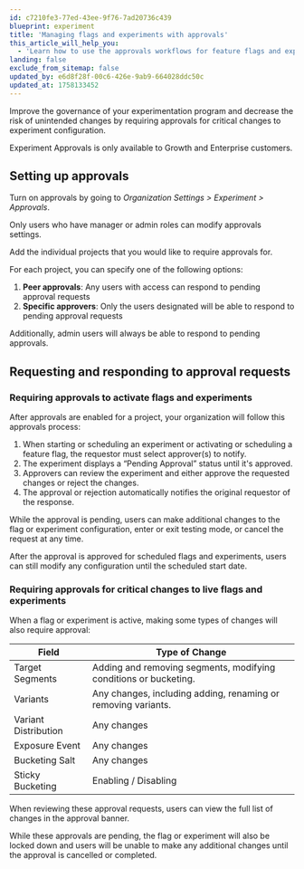 ```yaml
---
id: c7210fe3-77ed-43ee-9f76-7ad20736c439
blueprint: experiment
title: 'Managing flags and experiments with approvals'
this_article_will_help_you:
  - 'Learn how to use the approvals workflows for feature flags and experiments'
landing: false
exclude_from_sitemap: false
updated_by: e6d8f28f-00c6-426e-9ab9-664028ddc50c
updated_at: 1758133452
---
```

Improve the governance of your experimentation program and decrease the risk of unintended changes by requiring approvals for critical changes to experiment configuration.

Experiment Approvals is only available to Growth and Enterprise customers.

## Setting up approvals

Turn on approvals by going to _Organization Settings > Experiment > Approvals_. 

Only users who have manager or admin roles can modify approvals settings.

Add the individual projects that you would like to require approvals for.

For each project, you can specify one of the following options: 
1. **Peer approvals**: Any users with access can respond to pending approval requests
2. **Specific approvers**: Only the users designated will be able to respond to pending approval requests

Additionally, admin users will always be able to respond to pending approvals.

## Requesting and responding to approval requests

### Requiring approvals to activate flags and experiments

After approvals are enabled for a project, your organization will follow this approvals process: 

1. When starting or scheduling an experiment or activating or scheduling a feature flag, the requestor must select approver(s) to notify.
2. The experiment displays a “Pending Approval” status until it's approved.
3. Approvers can review the experiment and either approve the requested changes or reject the changes.
4. The approval or rejection automatically notifies the original requestor of the response.

While the approval is pending, users can make additional changes to the flag or experiment configuration, enter or exit testing mode, or cancel the request at any time.

After the approval is approved for scheduled flags and experiments, users can still modify any configuration until the scheduled start date.

### Requiring approvals for critical changes to live flags and experiments

When a flag or experiment is active, making some types of changes will also require approval:

| Field    | Type of Change    |
| --- | --- |
| Target Segments | Adding and removing segments, modifying conditions or bucketing.    |
| Variants | Any changes, including adding, renaming or removing variants.    |
| Variant Distribution | Any changes |
| Exposure Event | Any changes |
| Bucketing Salt | Any changes | 
| Sticky Bucketing | Enabling / Disabling | 

When reviewing these approval requests, users can view the full list of changes in the approval banner.

While these approvals are pending, the flag or experiment will also be locked down and users will be unable to make any additional changes until the approval is cancelled or completed.
